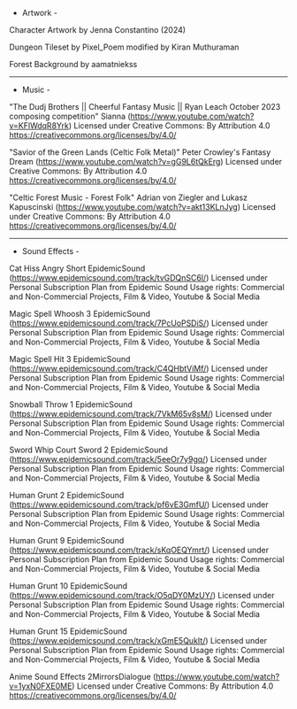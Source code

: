 - Artwork - 

Character Artwork by Jenna Constantino (2024)

Dungeon Tileset by Pixel_Poem modified by Kiran Muthuraman

Forest Background by aamatniekss

---------------------------------------

- Music -

"The Dudj Brothers || Cheerful Fantasy Music || Ryan Leach October 2023 composing competition" 
Sianna (https://www.youtube.com/watch?v=KFlWdqR8Yrk)
Licensed under Creative Commons: By Attribution 4.0
https://creativecommons.org/licenses/by/4.0/

"Savior of the Green Lands (Celtic Folk Metal)"
Peter Crowley's Fantasy Dream (https://www.youtube.com/watch?v=gG9L6tQkErg)
Licensed under Creative Commons: By Attribution 4.0
https://creativecommons.org/licenses/by/4.0/

"Celtic Forest Music - Forest Folk"
Adrian von Ziegler and Lukasz Kapuscinski (https://www.youtube.com/watch?v=akt13KLnJyg)
Licensed under Creative Commons: By Attribution 4.0
https://creativecommons.org/licenses/by/4.0/

---------------------------------------

- Sound Effects - 

Cat Hiss Angry Short
EpidemicSound (https://www.epidemicsound.com/track/tvGDQnSC6l/)
Licensed under Personal Subscription Plan from Epidemic Sound
Usage rights: Commercial and Non-Commercial Projects, Film & Video, Youtube & Social Media

Magic Spell Whoosh 3
EpidemicSound (https://www.epidemicsound.com/track/7PcUoPSDiS/)
Licensed under Personal Subscription Plan from Epidemic Sound
Usage rights: Commercial and Non-Commercial Projects, Film & Video, Youtube & Social Media

Magic Spell Hit 3
EpidemicSound (https://www.epidemicsound.com/track/C4QHbtViMf/)
Licensed under Personal Subscription Plan from Epidemic Sound
Usage rights: Commercial and Non-Commercial Projects, Film & Video, Youtube & Social Media

Snowball Throw 1
EpidemicSound (https://www.epidemicsound.com/track/7VkM65v8sM/)
Licensed under Personal Subscription Plan from Epidemic Sound
Usage rights: Commercial and Non-Commercial Projects, Film & Video, Youtube & Social Media

Sword Whip Court Sword 2
EpidemicSound (https://www.epidemicsound.com/track/5eeOr7y9gq/)
Licensed under Personal Subscription Plan from Epidemic Sound
Usage rights: Commercial and Non-Commercial Projects, Film & Video, Youtube & Social Media

Human Grunt 2
EpidemicSound (https://www.epidemicsound.com/track/pf6vE3GmfU/)
Licensed under Personal Subscription Plan from Epidemic Sound
Usage rights: Commercial and Non-Commercial Projects, Film & Video, Youtube & Social Media

Human Grunt 9
EpidemicSound (https://www.epidemicsound.com/track/sKqOEQYmrt/)
Licensed under Personal Subscription Plan from Epidemic Sound
Usage rights: Commercial and Non-Commercial Projects, Film & Video, Youtube & Social Media

Human Grunt 10
EpidemicSound (https://www.epidemicsound.com/track/O5qDY0MzUY/)
Licensed under Personal Subscription Plan from Epidemic Sound
Usage rights: Commercial and Non-Commercial Projects, Film & Video, Youtube & Social Media

Human Grunt 15
EpidemicSound (https://www.epidemicsound.com/track/xGmE5QukIt/)
Licensed under Personal Subscription Plan from Epidemic Sound
Usage rights: Commercial and Non-Commercial Projects, Film & Video, Youtube & Social Media

Anime Sound Effects
2MirrorsDialogue (https://www.youtube.com/watch?v=1yxN0FXE0ME)
Licensed under Creative Commons: By Attribution 4.0
https://creativecommons.org/licenses/by/4.0/